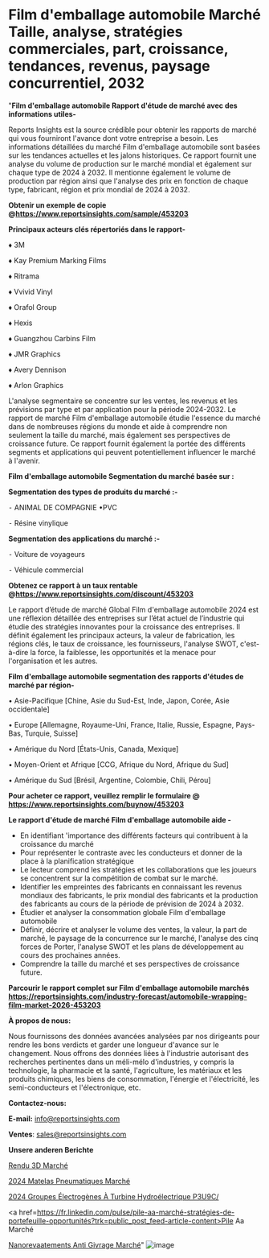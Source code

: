 # Film d'emballage automobile Marché Taille, analyse, stratégies commerciales, part, croissance, tendances, revenus, paysage concurrentiel, 2032

 "<strong>Film d'emballage automobile Rapport d'étude de marché avec des informations utiles-</strong>

Reports Insights est la source crédible pour obtenir les rapports de marché qui vous fourniront l'avance dont votre entreprise a besoin. Les informations détaillées du marché Film d'emballage automobile sont basées sur les tendances actuelles et les jalons historiques. Ce rapport fournit une analyse du volume de production sur le marché mondial et également sur chaque type de 2024 à 2032. Il mentionne également le volume de production par région ainsi que l'analyse des prix en fonction de chaque type, fabricant, région et prix mondial de 2024 à 2032.

<strong><b>Obtenir un exemple de copie @</b></strong><a href=https://www.reportsinsights.com/sample/453203><strong><b>https://www.reportsinsights.com/sample/453203</b></strong></a>

<b>Principaux acteurs clés répertoriés dans le rapport-</b>

<b> </b>♦ 3M

♦ Kay Premium Marking Films

♦ Ritrama

♦ Vvivid Vinyl

♦ Orafol Group

♦ Hexis

♦ Guangzhou Carbins Film

♦ JMR Graphics

♦ Avery Dennison

♦ Arlon Graphics

L'analyse segmentaire se concentre sur les ventes, les revenus et les prévisions par type et par application pour la période 2024-2032. Le rapport de marché Film d'emballage automobile étudie l'essence du marché dans de nombreuses régions du monde et aide à comprendre non seulement la taille du marché, mais également ses perspectives de croissance future. Ce rapport fournit également la portée des différents segments et applications qui peuvent potentiellement influencer le marché à l'avenir.

<strong>Film d'emballage automobile Segmentation du marché basée sur :</strong>

<strong>Segmentation des types de produits du marché :-</strong>

⁃ ANIMAL DE COMPAGNIE
•PVC

⁃ Résine vinylique

<strong>Segmentation des applications du marché :-</strong>

⁃ Voiture de voyageurs

⁃ Véhicule commercial

<strong><b>Obtenez ce rapport à un taux rentable @</b></strong><a href=https://www.reportsinsights.com/discount/453203><strong><b>https://www.reportsinsights.com/discount/453203</b></strong></a>

Le rapport d’étude de marché Global Film d'emballage automobile 2024 est une réflexion détaillée des entreprises sur l’état actuel de l’industrie qui étudie des stratégies innovantes pour la croissance des entreprises. Il définit également les principaux acteurs, la valeur de fabrication, les régions clés, le taux de croissance, les fournisseurs, l'analyse SWOT, c'est-à-dire la force, la faiblesse, les opportunités et la menace pour l'organisation et les autres.

<strong>Film d'emballage automobile segmentation des rapports d'études de marché par région-</strong>

• Asie-Pacifique [Chine, Asie du Sud-Est, Inde, Japon, Corée, Asie occidentale]

• Europe [Allemagne, Royaume-Uni, France, Italie, Russie, Espagne, Pays-Bas, Turquie, Suisse]

• Amérique du Nord [États-Unis, Canada, Mexique]

• Moyen-Orient et Afrique [CCG, Afrique du Nord, Afrique du Sud]

• Amérique du Sud [Brésil, Argentine, Colombie, Chili, Pérou]

<strong>Pour acheter ce rapport, veuillez remplir le formulaire @   <a href=https://www.reportsinsights.com/buynow/453203>https://www.reportsinsights.com/buynow/453203</a></strong>

<strong>Le rapport d'étude de marché Film d'emballage automobile aide -</strong>
<ul>
  <li>En identifiant 'importance des différents facteurs qui contribuent à la croissance du marché</li>
  <li>Pour représenter le contraste avec les conducteurs et donner de la place à la planification stratégique</li>
  <li>Le lecteur comprend les stratégies et les collaborations que les joueurs se concentrent sur la compétition de combat sur le marché.</li>
  <li>Identifier les empreintes des fabricants en connaissant les revenus mondiaux des fabricants, le prix mondial des fabricants et la production des fabricants au cours de la période de prévision de 2024 à 2032.</li>
  <li>Étudier et analyser la consommation globale Film d'emballage automobile</li>
  <li>Définir, décrire et analyser le volume des ventes, la valeur, la part de marché, le paysage de la concurrence sur le marché, l'analyse des cinq forces de Porter, l'analyse SWOT et les plans de développement au cours des prochaines années.</li>
  <li>Comprendre la taille du marché et ses perspectives de croissance future.</li>
</ul>

<strong>Parcourir le rapport complet sur Film d'emballage automobile marchés <a href=https://reportsinsights.com/industry-forecast/automobile-wrapping-film-market-2026-453203>https://reportsinsights.com/industry-forecast/automobile-wrapping-film-market-2026-453203</a></strong>

<strong>À propos de nous:</strong>

Nous fournissons des données avancées analysées par nos dirigeants pour rendre les bons verdicts et garder une longueur d'avance sur le changement. Nous offrons des données liées à l'industrie autorisant des recherches pertinentes dans un méli-mélo d'industries, y compris la technologie, la pharmacie et la santé, l'agriculture, les matériaux et les produits chimiques, les biens de consommation, l'énergie et l'électricité, les semi-conducteurs et l'électronique, etc.

<strong>Contactez-nous:</strong>

<strong>E-mail:</strong> <a href=mailto:info@reportsinsights.com>info@reportsinsights.com</a>

<strong>Ventes</strong>: <a href=mailto:sales@reportsinsights.com>sales@reportsinsights.com</a>

<strong>Unsere anderen Berichte</strong>

<a href=https://www.linkedin.com/pulse/rendu-3d-march%C3%A9-mod%C3%A8le-contraintes-et-moteurs-73c8f/>Rendu 3D Marché</a>

<a href=https://www.linkedin.com/pulse/2024-matelas-pneumatiques-march%C3%A9-tendances-rapport-simoc/>2024 Matelas Pneumatiques Marché</a>

<a href=https://www.linkedin.com/pulse/2024-groupes-électrogènes-à-turbine-hydroélectrique-p3u9c/>2024 Groupes Électrogènes À Turbine Hydroélectrique P3U9C/</a>

<a href=https://fr.linkedin.com/pulse/pile-aa-marché-stratégies-de-portefeuille-opportunités?trk=public_post_feed-article-content>Pile Aa Marché</a>

<a href=https://www.linkedin.com/pulse/nanorev%C3%AAtements-anti-givrage-march%C3%A9-analyse-nmdhf/>Nanorevaatements Anti Givrage Marché</a>"
![image](https://github.com/daminid12/RItrends/assets/158430485/eb5735e7-c0fb-44f3-8ed0-7e73ae9f04d5)
